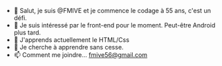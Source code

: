 - 👋 Salut, je suis @FMIVE et je commence le
 codage à 55 ans, c'est un défi.
- 👀 Je suis intéressé par le front-end pour 
 le moment. Peut-être Android plus tard. 
- 🌱 J'apprends actuellement le HTML/Css
- 💞️ Je cherche à apprendre sans cesse.
- 📫 Comment me joindre... fmive56@gmail.com

<!---
FMIVE/FMIVE is a ✨ special ✨ repository because its `README.md` (this file) appears on your GitHub profile.
You can click the Preview link to take a look at your changes.
--->

